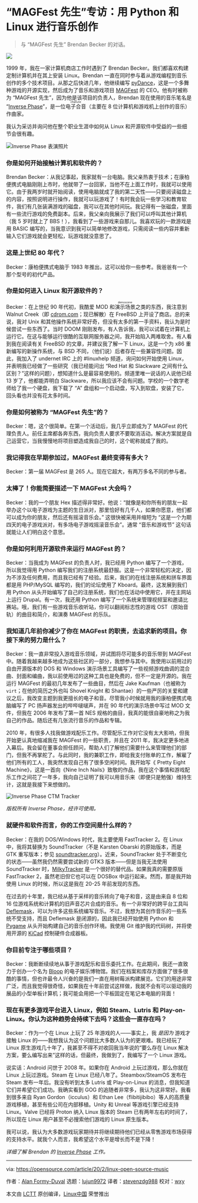 [#]: collector: (lujun9972)
[#]: translator: (stevenzdg988)
[#]: reviewer: (wxy)
[#]: publisher: (wxy)
[#]: url: (https://linux.cn/article-13547-1.html)
[#]: subject: (Music composition with Python and Linux)
[#]: via: (https://opensource.com/article/20/2/linux-open-source-music)
[#]: author: (Alan Formy-Duval https://opensource.com/users/alanfdoss)

“MAGFest 先生”专访：用 Python 和 Linux 进行音乐创作
======

> 与 “MAGFest 先生” Brendan Becker 的对话。

![](https://img.linux.net.cn/data/attachment/album/202107/04/174833k7uvo4l5vov7umv4.jpg)

1999 年，我在一家计算机商店工作时遇到了 Brendan Becker。我们都喜欢构建定制计算机并在其上安装 Linux。Brendan 一直在同时参与着从游戏编程到音乐创作的多个技术项目。从那之后快进几年，他继续编写 [pyDance][2]，这是一个多舞种游戏的开源实现，然后成为了音乐和游戏项目 [MAGFest][3] 的 CEO。他有时被称为 “MAGFest 先生”，因为他是该项目的负责人，Brendan 现在使用的音乐笔名是 “[Inverse Phase][4]”，是一位<ruby>电子合音<rt>chiptune</rt></ruby>（主要在 8 位计算机和游戏机上创作的音乐）作曲家。

我认为采访并询问他在整个职业生涯中如何从 Linux 和开源软件中受益的一些细节会很有趣。

![Inverse Phase 表演照片][5]

### 你是如何开始接触计算机和软件的？

Brendan Becker：从我记事起，我家就有一台电脑。我父亲热衷于技术；在康柏便携式电脑刚刚上市时，他就带了一台回家，当他不在上面工作时，我就可以使用它。由于我两岁时就开始阅读，使用电脑就成了我的第二天性——只要阅读磁盘上的内容，按照说明进行操作，我就可以玩游戏了！有时我会玩一些学习和教育软件，我们有几张装满游戏的磁盘，我可以在其他时间玩。我记得有一张磁盘，里面有一些流行游戏的免费副本。后来，我父亲向我展示了我们可以呼叫其他计算机（我 5 岁时就上了 BBS！），我看到了一些游戏来自那儿。我喜欢玩的一款游戏是用 BASIC 编写的，当我意识到我可以简单地修改游戏，只需阅读一些内容并重新输入它们游戏就会更轻松，玩游戏就没意思了。

### 这是上世纪 80 年代？

Becker：康柏便携式电脑于 1983 年推出，这可以给你一些参考。我爸爸有一个那个型号的初代产品。

### 你是如何进入 Linux 和开源软件的？

Becker：在上世纪 90 年代初，我酷爱 MOD 和<ruby>演示场景<rt>demoscene</rt></ruby>之类的东西，我注意到 Walnut Creek（即 [cdrom.com][6]；现已解散）在 FreeBSD 上开设了商店。总的来说，我对 Unix 和其他操作系统非常好奇，但没有太多的第一手资料，我认为是时候尝试一些东西了。当时 DOOM 刚刚发布，有人告诉我，我可以试着在计算机上运行它。在这与能够运行很酷的互联网服务器之间，我开始陷入两难取舍。有人看到我在阅读有关 FreeBSD 的文章，并建议我了解一下 Linux，这是一个为 x86 重新编写的新操作系统，与 BSD 不同，（他们说）后者存在一些兼容性问题。因此，我加入了 undernet IRC 上的 #linuxhelp 频道，询问如何开始使用 Linux，并表明我已经做了一些研究（我已经能问出 “Red Hat 和 Slackware 之间有什么区别？”这样的问题），想知道什么是最容易使用的。频道里唯一说话的人说他已经 13 岁了，他都能弄明白 Slackware，所以我应该不会有问题。学校的一个数学老师给了我一个硬盘，我下载了 “A” 盘组和一个启动盘，写入到软盘，安装了它，回头看也并没有花太多时间。

### 你是如何被称为 “MAGFest 先生”的？

Becker：嗯，这个很简单。在第一个活动后，我几乎立即成为了 MAGFest 的代理负责人。前任主席都各奔东西，我向负责人要求不要取消活动。解决方案就是自己运营它，当我慢慢地将项目塑造成我自己的时，这个昵称就成了我的。

### 我记得我在早期参加过，MAGFest 最终变得有多大？

Becker：第一届 MAGFest 是 265 人。现在它超大，有两万多名不同的参与者。

### 太棒了！你能简要描述一下 MAGFest 大会吗？

Becker：我的一个朋友 Hex 描述得非常好。他说：“就像是和你所有的朋友一起举办这个以电子游戏为主题的生日派对，那里恰好有几千人，如果你愿意，他们都可以成为你的朋友，然后还有摇滚音乐会。” 这很快被采用并缩短为 “这是一个为期四天的电子游戏派对，有多场电子游戏摇滚音乐会”。通常 “音乐和游戏节” 这句话就能让人们明白这个意思。

### 你是如何利用开源软件来运行 MAGFest 的？

Becker：当我成为 MAGFest 的负责人时，我已经用 Python 编写了一个游戏，所以我觉得用 Python 编写我们的注册系统最舒服。这是一个非常轻松的决定，因为不涉及任何费用，而且我已经有了经验。后来，我们的在线注册系统和拼车界面都是用 PHP/MySQL 编写的，我们的论坛使用了 Kboard。最终，这发展到我们用 Python 从头开始编写了自己的注册系统，我们也在活动中使用它，并在主网站上运行 Drupal。有一次，我还用 Python 编写了一个系统来管理视频室和邀请比赛站。哦，我们有一些游戏音乐收听站，你可以翻阅标志性的游戏 OST（原始音轨）的曲目和简介，和演奏 MAGFest 的乐队。

### 我知道几年前你减少了你在 MAGFest 的职责，去追求新的项目。你接下来的努力是什么？

Becker：我一直非常投入游戏音乐领域，并试图将尽可能多的音乐带到 MAGFest 中。随着我越来越多地成为这些社区的一部分，我想参与其中。我使用以前用过的自由开源版本的 DOS 和 Windows 演示场景工具编写了一些视频游戏曲调的混合曲、封面和编曲，我以前使用过的这种工具也是免费的，但不一定是开源的。我在运行 MAGFest 的最初几年发布了一些曲目，然后在 Jake Kaufman（也被称为 `virt`；在他的简历之外也叫 Shovel Knight 和 Shantae）的一些严厉的关爱和建议之后，我改变主题到我更擅长的电子和音。尽管我小时候就用我的康柏便携式电脑编写了 PC 扬声器发出的哔哔啵啵声，并在 90 年代的演示场景中写过 MOD 文件，但我在 2006 年发布了第一首 NES 规格的曲目，我真的能很自豪地称之为我自己的作品。随后还有几张流行音乐的作品和专辑。

2010 年，有很多人找我做游戏配乐工作。尽管配乐工作对它没有太大影响，但我开始更认真地缩减我在 MAGFest 的一些职责，并且在 2011 年，我决定更多地进入幕后。我会留在董事会担任顾问，帮助人们了解他们需要什么来管理他们的部门，但我不再掌舵了。与此同时，我的兼职工作，即给我支付账单的工作，解雇了他们所有的工人，我突然发现自己有了很多空闲时间。我开始写《 Pretty Eight Machine》，这是一首向《Nine Inch Nails》致敬的作品，我在这个事情和游戏配乐工作之间花了一年多，我向自己证明了我可以用音乐来（即便只是勉强）维持生计，这就是我接下来想做的。

![Inverse Phase CTM Tracker][7]

*版权所有 Inverse Phase，经许可使用。*

### 就硬件和软件而言，你的工作空间是什么样的？

Becker：在我的 DOS/Windows 时代，我主要使用 FastTracker 2。在 Linux 中，我将其替换为 SoundTracker（不是 Karsten Obarski 的原始版本，而是 GTK 重写版本；参见 [soundtracker.org][8]）。近来，SoundTracker 处于不断变化的状态——虽然我仍然需要尝试新的 GTK3 版本——但是当我无法使用 SoundTracker 时，[MilkyTracker][9] 是一个很好的替代品。如果我真的需要原版 FastTracker 2，虽然老旧但它也可以在 DOSBox 中运行起来。然而，那是我开始使用 Linux 的时候，所以这是我在 20-25 年前发现的东西。

在过去的十年里，我已经从基于采样的音乐转向了电子和音，这是由来自 8 位和 16 位游戏系统和计算机的旧声音芯片合成的音乐。有一个非常好的跨平台工具叫 [Deflemask][10]，可以为许多这些系统编写音乐。不过，我想为其创作音乐的一些系统不受支持，而且 Deflemask 是闭源的，因此我已经开始使用 Python 和 [Pygame][11] 从头开始构建自己的音乐创作环境。我使用 Git 维护我的代码树，并将使用开源的 [KiCad][12] 控制硬件合成器板。

### 你目前专注于哪些项目？

Becker：我断断续续地从事于游戏配乐和音乐委托工作。在此期间，我还一直致力于创办一个名为 [Bloop][13] 的电子娱乐博物馆。我们在档案和库存方面做了很多很酷的事情，但也许最令人兴奋的是我们一直在用树莓派构建展览。它们的用途非常广泛，而且我觉得很奇怪，如果我在十年前尝试这样做，我就不会有可以驱动我的展品的小型单板计算机；我可能会用把一个平板固定在笔记本电脑的背面！

### 现在有更多游戏平台进入 Linux，例如 Steam、Lutris 和 Play-on-Linux。你认为这种趋势会持续下去吗？这些会一直存在吗？

Becker：作为一个在 Linux 上玩了 25 年游戏的人——事实上，我 _是因为_ 游戏才接触 Linux 的——我想我认为这个问题比大多数人认为的更艰难。我已经玩了 Linux 原生游戏几十年了，我甚至不得不对收回我当年说的“要么存在 Linux 解决方案，要么编写出来”这样的话，但最终，我做到了，我编写了一个 Linux 游戏。

说实话：Android 问世于 2008 年。如果你在 Android 上玩过游戏，那么你就在 Linux 上玩过游戏。Steam 在 Linux 已经八年了。Steambox/SteamOS 发布在 Steam 发布一年后。我没有听到太多 Lutris 或 Play-on-Linux 的消息，但我知道它们并希望它们成功。我确实看到 GOG 的追随者非常多，我认为这非常好。我看到很多来自 Ryan Gordon（icculus）和 Ethan Lee（flibitijibibo）等人的高质量游戏移植，甚至有些公司在内部移植。Unity 和 Unreal 等游戏引擎已经支持 Linux。Valve 已经将 Proton 纳入 Linux 版本的 Steam 已有两年左右的时间了，所以现在 Linux 用户甚至不必搜索他们游戏的 Linux 原生版本。

我可以说，我认为大多数游戏玩家期待并将继续期待他们已经从零售游戏市场获得的支持水平。就我个人而言，我希望这个水平是增长而不是下降！

_详细了解 Brendan 的 [Inverse Phase][14] 工作。_

--------------------------------------------------------------------------------

via: https://opensource.com/article/20/2/linux-open-source-music

作者：[Alan Formy-Duval][a]
选题：[lujun9972][b]
译者：[stevenzdg988](https://github.com/stevenzdg988)
校对：[wxy](https://github.com/wxy)

本文由 [LCTT](https://github.com/LCTT/TranslateProject) 原创编译，[Linux中国](https://linux.cn/) 荣誉推出

[a]: https://opensource.com/users/alanfdoss
[b]: https://github.com/lujun9972
[1]: https://opensource.com/sites/default/files/styles/image-full-size/public/lead-images/rh_003499_01_other21x_cc.png?itok=JJJ5z6aB (Wires plugged into a network switch)
[2]: http://icculus.org/pyddr/
[3]: http://magfest.org/
[4]: http://www.inversephase.com/
[5]: https://opensource.com/sites/default/files/uploads/inverse_phase_performance_bw.png (Inverse Phase performance photo)
[6]: https://en.wikipedia.org/wiki/Walnut_Creek_CDROM
[7]: https://opensource.com/sites/default/files/uploads/inversephase_ctm_tracker_screenshot.png (Inverse Phase CTM Tracker)
[8]: http://soundtracker.org
[9]: http://www.milkytracker.org
[10]: http://www.deflemask.com
[11]: http://www.pygame.org
[12]: http://www.kicad-pcb.org
[13]: http://bloopmuseum.com
[14]: https://www.inversephase.com
